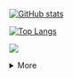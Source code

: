 <!--
>  在现实世界是臭虫，在网络（精神）世界是朵小花。 </br>
>  值得被枪毙的lolcows </br>
>  你可以称呼我为 **实体A** 或 **[沙子尾随者](https://z3.ax1x.com/2021/07/07/RH8cLR.jpg)[](English=SandStalker)**
-->
[![GitHub stats](https://github-readme-stats.vercel.app/api?username=kaesinol&hide=issues,contribs&custom_title=Github%E7%BB%9F%E8%AE%A1&hide_border=true&show_icons=true&title_color=DB5A6B&text_color=F48983&icon_color=424C50&locale=en&count_private=true)](https://github.com/kaesinol)

[![Top Langs](https://github-readme-stats.vercel.app/api/top-langs/?username=kaesinol&layout=compact&custom_title=编程语言使用&hide_border=true&langs_count=6&title_color=DB5A6B)](https://github.com/kaesinol)

![](https://komarev.com/ghpvc/?username=kaesinol&color=yellowgreen)
<details>
<summary>More</summary>


- I’m currently learning 
 ![](https://img.shields.io/badge/Haskell-8.6.5-blue)
 ![](https://img.shields.io/badge/Python-3.x-yellow)
 ![](https://img.shields.io/badge/FreeBASIC-1.x-brightgreen)
 ![](https://img.shields.io/badge/-Shell-black)
 ![](https://img.shields.io/badge/-C/C++-red)
 ![](https://img.shields.io/badge/C%23-0B9E0B)
- How to reach me: 

 Bilibili | Luogu | Email | Other Accounts
 --- | --- | --- | ---
 ~[DELTA-ZNKZZ](https://space.bilibili.com/94781005)~ </br>  ~[废蝉P](https://space.bilibili.com/348801677)~ </br> [Acuply](https://space.bilibili.com/1106804482) | [elatii](https://elatii.blog.luogu.org) | vzpui7@gmail.com *(missing?)* </br>  hissit@qq.com *(frequently)* | ~[AlphaAl2O3](https://github.com/AlphaAl2O3)~ </br> [AlfaAl2O3](https://github.com/AlfaAl2O3)

My spirit is affected by the ***"black tuna incident"***

When I can emit light to warm myself, I don't need to rely on the light of others to survive.

I like to make plans without taking them seriously.

What I want to show:

[![附窗子](https://z3.ax1x.com/2021/07/08/RqRhQg.gif)](https://www.bilibili.com/video/BV1Ex411k7Dn)

<!--
[![Nadine](https://z3.ax1x.com/2021/05/01/gVwKvd.gif)](https://www.bilibili.com/video/BV1Y4411j7rM/)
-->

</details>

